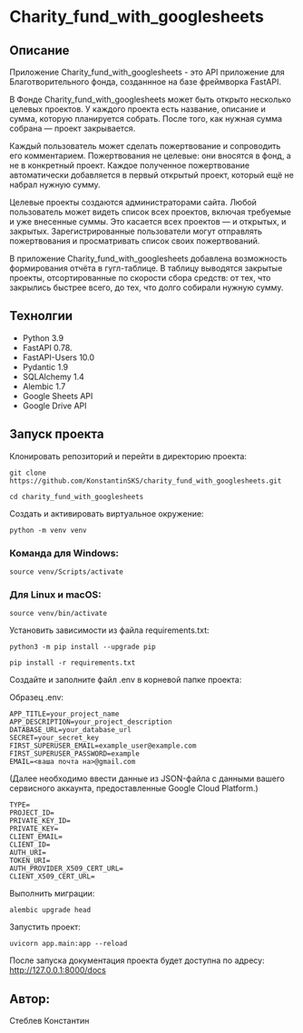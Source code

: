 # Charity_fund_with_googlesheets

## Описание
Приложение  Charity_fund_with_googlesheets - это API приложение для Благотворительного фонда, созданнное на базе фреймворка FastAPI.

В Фонде Charity_fund_with_googlesheets может быть открыто несколько целевых проектов. У каждого проекта есть название, описание и сумма, которую планируется собрать. После того, как нужная сумма собрана — проект закрывается.

Каждый пользователь может сделать пожертвование и сопроводить его комментарием. Пожертвования не целевые: они вносятся в фонд, а не в конкретный проект. Каждое полученное пожертвование автоматически добавляется в первый открытый проект, который ещё не набрал нужную сумму.

Целевые проекты создаются администраторами сайта. 
Любой пользователь может видеть список всех проектов, включая требуемые и уже внесенные суммы. Это касается всех проектов — и открытых, и закрытых.
Зарегистрированные пользователи могут отправлять пожертвования и просматривать список своих пожертвований.

В приложение Charity_fund_with_googlesheets добавлена возможность формирования отчёта в гугл-таблице. В таблицу выводятся закрытые проекты, отсортированные по скорости сбора средств: от тех, что закрылись быстрее всего, до тех, что долго собирали нужную сумму.

## Технолгии
- Python 3.9
- FastAPI 0.78.
- FastAPI-Users 10.0
- Pydantic 1.9
- SQLAlchemy 1.4
- Alembic 1.7
- Google Sheets API
- Google Drive API

## Запуск проекта
Клонировать репозиторий и перейти в директорию проекта:
```
git clone https://github.com/KonstantinSKS/charity_fund_with_googlesheets.git
```
```
cd charity_fund_with_googlesheets
```
Cоздать и активировать виртуальное окружение:
```
python -m venv venv
```
### Команда для Windows:
```
source venv/Scripts/activate
```
### Для Linux и macOS:
```
source venv/bin/activate
```
Установить зависимости из файла requirements.txt:
```
python3 -m pip install --upgrade pip
```
```
pip install -r requirements.txt
```
Создайте и заполните файл .env в корневой папке проекта:

Образец .env:
```
APP_TITLE=your_project_name
APP_DESCRIPTION=your_project_description
DATABASE_URL=your_database_url
SECRET=your_secret_key
FIRST_SUPERUSER_EMAIL=example_user@example.com
FIRST_SUPERUSER_PASSWORD=example
EMAIL=<ваша почта на>@gmail.com
```
(Далее необходимо ввести данные из JSON-файла с данными вашего сервисного аккаунта, предоставленные Google Cloud Platform.)
```
TYPE=
PROJECT_ID=
PRIVATE_KEY_ID=
PRIVATE_KEY=
CLIENT_EMAIL=
CLIENT_ID=
AUTH_URI=
TOKEN_URI=
AUTH_PROVIDER_X509_CERT_URL=
CLIENT_X509_CERT_URL=
```

Выполнить миграции:
```
alembic upgrade head
```
Запустить проект:
```
uvicorn app.main:app --reload
```
После запуска документация проекта будет доступна по адресу: http://127.0.0.1:8000/docs

## Автор: 
Стеблев Константин
